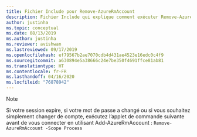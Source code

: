 ```yaml
---
title: Fichier Include pour Remove-AzureRmAccount
description: Fichier Include qui explique comment exécuter Remove-AzureRmAccount.
author: justinha
ms.topic: conceptual
ms.date: 08/13/2019
ms.author: justinha
ms.reviewer: avishwan
ms.lastreviewed: 09/17/2019
ms.openlocfilehash: ef79567b2ae7070cdb4d431ae4523e16edc0c4f9
ms.sourcegitcommit: a630894e5a38666c24e7be350f4691ffce81ab81
ms.translationtype: HT
ms.contentlocale: fr-FR
ms.lasthandoff: 04/16/2020
ms.locfileid: "76878942"
---
```

>[!Note]
>Si votre session expire, si votre mot de passe a changé ou si vous souhaitez simplement changer de compte, exécutez l’applet de commande suivante avant de vous connecter en utilisant Add-AzureRmAccount : `Remove-AzureRmAccount -Scope Process`
